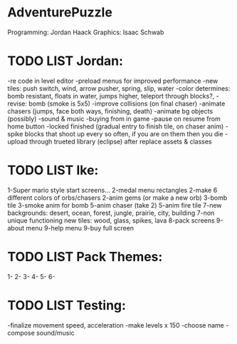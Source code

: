 AdventurePuzzle
=========
Programming: Jordan Haack
Graphics: Isaac Schwab

TODO LIST Jordan:
=========
-re code in level editor
-preload menus for improved performance
-new tiles: push switch, wind, arrow pusher, spring, slip, water
-color determines: bomb resistant, floats in water, jumps higher, teleport through blocks?,
-revise: bomb (smoke is 5x5)
-improve collisions (on final chaser)
-animate chasers (jumps, face both ways, finishing, death)
-animate bg objects (possibly)
-sound & music
-buying from in game
-pause on resume from home button
-locked finished (gradual entry to finish tile, on chaser anim)
-spike blocks that shoot up every so often, if you are on them then you die
-upload through trueted library (eclipse) after replace assets & classes

TODO LIST Ike:
=========
1-Super mario style start screens...
2-medal menu rectangles
2-make 6 different colors of orbs/chasers
2-anim gems (or make a new orb)
3-bomb tile
3-smoke anim for bomb
5-anim chaser (take 2)
5-anim fire tile
7-new backgrounds: desert, ocean, forest, jungle, prairie, city, building
7-non unique functioning new tiles: wood, glass, spikes, lava
8-pack screens
9-about menu
9-help menu
9-buy full screen

TODO LIST Pack Themes:
=========
1-
2-
3-
4-
5-
6-

TODO LIST Testing:
=========
-finalize movement speed, acceleration
-make levels x 150
-choose name
-compose sound/music
